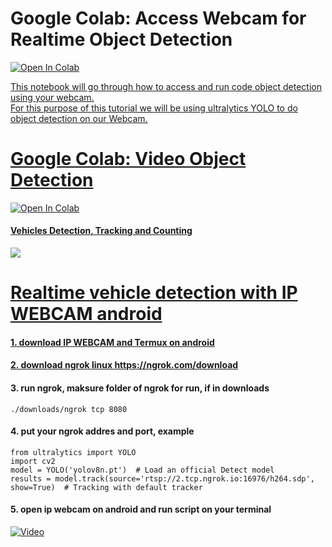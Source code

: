 # Google Colab: Access Webcam for Realtime Object Detection
<a href="https://colab.research.google.com/github/ilham-ap/object-detection/blob/main/object_detection_colab_webcam.ipynb" target="parent"><img src="https://colab.research.google.com/assets/colab-badge.svg" alt="Open In Colab"/><br/>

This notebook will go through how to access and run code object detection using your webcam.<br/>
For this purpose of this tutorial we will be using ultralytics YOLO to do object detection on our Webcam.

# Google Colab: Video Object Detection
<a href="https://colab.research.google.com/github/ilham-ap/object-detection/blob/main/video_object_detection.ipynb" target="parent"><img src="https://colab.research.google.com/assets/colab-badge.svg" alt="Open In Colab"/><br/>

#### Vehicles Detection, Tracking and Counting 
![](./img/ezgif-3-fbb5a4d769.gif)

# Realtime vehicle detection with IP WEBCAM android
#### 1. download IP WEBCAM and Termux on android 
#### 2. download ngrok linux https://ngrok.com/download
#### 3. run ngrok, maksure folder of ngrok for run, if in downloads
```
./downloads/ngrok tcp 8080
```
#### 4. put your ngrok addres and port, example
```
from ultralytics import YOLO
import cv2
model = YOLO('yolov8n.pt')  # Load an official Detect model
results = model.track(source='rtsp://2.tcp.ngrok.io:16976/h264.sdp', show=True)  # Tracking with default tracker
```
#### 5. open ip webcam on android and run script on your terminal
[![Video](http://img.youtube.com/vi/nQ-eMwcqYIQ/0.jpg)](http://www.youtube.com/watch?v=nQ-eMwcqYIQ)

